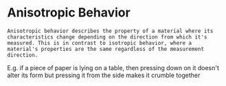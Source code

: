 # Anisotropic Behavior
    Anisotropic behavior describes the property of a material where its characteristics change depending on the direction from which it's measured. This is in contrast to isotropic behavior, where a material's properties are the same regardless of the measurement direction.

E.g. if a piece of paper is lying on a table, then pressing down on it doesn't alter its form but pressing it from the side makes it crumble together
